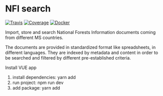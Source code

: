 # NFI search

[![Travis](https://travis-ci.org/eea/fise.nfi.search.svg?branch=master)](
https://travis-ci.org/eea/fise.nfi.search)
[![Coverage](https://coveralls.io/repos/github/eea/fise.nfi.search/badge.svg?branch=master)](https://coveralls.io/github/eea/fise.nfi.search?branch=master)
[![Docker](https://dockerbuildbadges.quelltext.eu/status.svg?organization=eeacms&repository=fise.nfi.search)](https://hub.docker.com/r/eeacms/fise.nfi.search/builds)

Import, store and search National Forests Information documents coming from different MS countries.

The documents are provided in standardized format like spreadsheets, in different languages. They are indexed by metadata and content in order to be searched and filtered by different pre-established criteria.


Install VUE app

1. install dependencies: yarn add
2. run project: npm run dev
3. add package: yarn add <package name>
